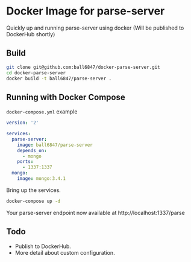 # Docker Image for parse-server

Quickly up and running parse-server using docker (Will be published to DockerHub shortly)

## Build

```sh
git clone git@github.com:ball6847/docker-parse-server.git
cd docker-parse-server
docker build -t ball6847/parse-server .
```

## Running with Docker Compose

`docker-compose.yml` example

```yml
version: '2'

services:
  parse-server:
    image: ball6847/parse-server
    depends_on:
      - mongo
    ports:
      - 1337:1337
  mongo:
    image: mongo:3.4.1
```

Bring up the services.

```sh
docker-compose up -d
```

Your parse-server endpoint now available at http://localhost:1337/parse

## Todo

- Publish to DockerHub.
- More detail about custom configuration.

